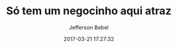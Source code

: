 ---
title: "Só tem um negocinho aqui atraz"
subtitle: "Jefferson Bebel"
image: "img/20170321-jeffersonbebel.jpg"
date: 2017-03-21 17:27:32
---